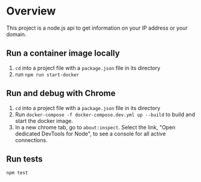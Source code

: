 # Overview

This project is a node.js api to get information on your IP address or your domain.

## Run a container image locally
1. `cd` into a project file with a `package.json` file in its directory
2. run `npm run start-docker`

## Run and debug with Chrome

1. `cd` into a project file with a `package.json` file in its directory
2. Run `docker-compose -f docker-compose.dev.yml up --build` to build and start the docker image.
3. In a new chrome tab, go to `about:inspect`. Select the link, "Open dedicated DevTools for Node", to see a console for all active connections.

## Run tests

`npm test`